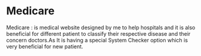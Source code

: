 # Medicare
Medicare : is medical website designed by me to help hospitals and it is also beneficial for different patient to classify their respective disease and their concern doctors.As It is having a special System Checker option which is very beneficial for new patient.
